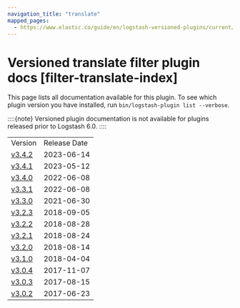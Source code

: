 ```yaml
---
navigation_title: "translate"
mapped_pages:
  - https://www.elastic.co/guide/en/logstash-versioned-plugins/current/filter-translate-index.html
---
```


# Versioned translate filter plugin docs [filter-translate-index]


This page lists all documentation available for this plugin.  To see which plugin version you have installed, run `bin/logstash-plugin list --verbose`.

::::{note}
Versioned plugin documentation is not available for plugins released prior to Logstash 6.0.
::::


|     |     |
| --- | --- |
| Version | Release Date |
| [v3.4.2](v3-4-2-plugins-filters-translate.md) | 2023-06-14 |
| [v3.4.1](v3-4-1-plugins-filters-translate.md) | 2023-05-12 |
| [v3.4.0](v3-4-0-plugins-filters-translate.md) | 2022-06-08 |
| [v3.3.1](v3-3-1-plugins-filters-translate.md) | 2022-06-08 |
| [v3.3.0](v3-3-0-plugins-filters-translate.md) | 2021-06-30 |
| [v3.2.3](v3-2-3-plugins-filters-translate.md) | 2018-09-05 |
| [v3.2.2](v3-2-2-plugins-filters-translate.md) | 2018-08-28 |
| [v3.2.1](v3-2-1-plugins-filters-translate.md) | 2018-08-24 |
| [v3.2.0](v3-2-0-plugins-filters-translate.md) | 2018-08-14 |
| [v3.1.0](v3-1-0-plugins-filters-translate.md) | 2018-04-04 |
| [v3.0.4](v3-0-4-plugins-filters-translate.md) | 2017-11-07 |
| [v3.0.3](v3-0-3-plugins-filters-translate.md) | 2017-08-15 |
| [v3.0.2](v3-0-2-plugins-filters-translate.md) | 2017-06-23 |














